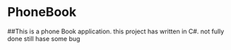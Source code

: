 # PhoneBook
##This is a phone Book application. this project has written in C#. not fully done still hase some bug
